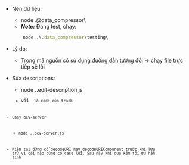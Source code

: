 * Nén dữ liệu:
    - node .\@data_compressor\
    - ***Note:*** Đang test, chạy:
    ``` javascript
        node .\.data_compressor\testing\
    ```
* Lý do:
    - Trong mã nguồn có sử dụng đường dẫn tương đối -> chạy file trực tiếp sẽ lỗi

* Sửa descriptions:
    - node .\.edit-description.js <code>
    - với <code> là code của track

* Chạy dev-server
    - node .\.dev-server.js

* Hiện tại đừng cố decodeURI hay decodeURIComponent trước khi lưu trữ vì cái nào cũng có case lỗi. Sau này khi quá kém tối ưu hẵn tính